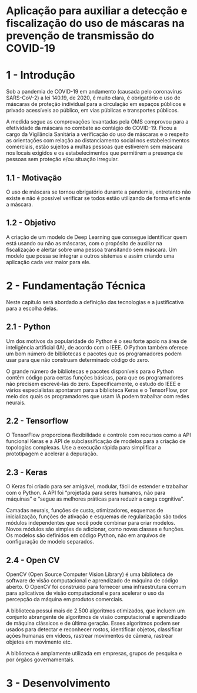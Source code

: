 # Aplicação para auxiliar a detecção e fiscalização do uso de máscaras na prevenção de transmissão do COVID-19

# 1 - Introdução
Sob a pandemia de COVID-19 em andamento (causada pelo coronavírus SARS-CoV-2) a lei 140.19, de 2020, é muito clara, é obrigatório o uso de máscaras de proteção individual para a circulação em espaços públicos e privado acessíveis ao público, em vias públicas e transportes públicos.

A medida segue as comprovações levantadas pela OMS comprovou para a efetividade da máscara no combate ao contágio do COVID-19.
Ficou a cargo da Vigilância Sanitária a verificação do uso de máscaras e o respeito as orientações com relação ao distanciamento social nos estabelecimentos comerciais, estão sujeitos a multas pessoas que estiverem sem máscara nos locais exigidos e os estabelecimentos que permitirem a presença de pessoas sem proteção e/ou situação irregular.

## 1.1 - Motivação
O uso de máscara se tornou obrigatório durante a pandemia, entretanto não existe e não é possível verificar se todos estão utilizando de forma eficiente a máscara.

## 1.2 - Objetivo
A criação de um modelo de Deep Learning que consegue identificar quem está usando ou não as máscaras, com o propósito de auxiliar na fiscalização e alertar sobre uma pessoa transitando sem máscara.
Um modelo que possa se integrar a outros sistemas e assim criando uma aplicação cada vez maior para ele.

# 2 - Fundamentação Técnica

Neste capítulo será abordado a definição das tecnologias e a justificativa para a escolha delas.

## 2.1 - Python
Um dos motivos da popularidade do Python é o seu forte apoio na área de inteligência artificial (IA), de acordo com o IEEE. O Python também oferece um bom número de bibliotecas e pacotes que os programadores podem usar para que não construam determinado código do zero.

O grande número de bibliotecas e pacotes disponíveis para o Python contêm código para certas funções básicas, para que os programadores não precisem escrevê-las do zero. Especificamente, o estudo do IEEE e vários especialistas apontaram para a biblioteca Keras e o TensorFlow, por meio dos quais os programadores que usam IA podem trabalhar com redes neurais.

## 2.2 - Tensorflow
O TensorFlow proporciona flexibilidade e controle com recursos como a API funcional Keras e a API de subclassificação de modelos para a criação de topologias complexas. Use a execução rápida para simplificar a prototipagem e acelerar a depuração.

## 2.3 - Keras
O Keras foi criado para ser amigável, modular, fácil de estender e trabalhar com o Python. A API foi “projetada para seres humanos, não para máquinas” e “segue as melhores práticas para reduzir a carga cognitiva”.

Camadas neurais, funções de custo, otimizadores, esquemas de inicialização, funções de ativação e esquemas de regularização são todos módulos independentes que você pode combinar para criar modelos. Novos módulos são simples de adicionar, como novas classes e funções. Os modelos são definidos em código Python, não em arquivos de configuração de modelo separados.

## 2.4 - Open CV
OpenCV (Open Source Computer Vision Library) é uma biblioteca de software de visão computacional e aprendizado de máquina de código aberto. O OpenCV foi construído para fornecer uma infraestrutura comum para aplicativos de visão computacional e para acelerar o uso da percepção da máquina em produtos comerciais.

A biblioteca possui mais de 2.500 algoritmos otimizados, que incluem um conjunto abrangente de algoritmos de visão computacional e aprendizado de máquina clássicos e de última geração. Esses algoritmos podem ser usados para detectar e reconhecer rostos, identificar objetos, classificar ações humanas em vídeos, rastrear movimentos de câmera, rastrear objetos em movimento etc.

A biblioteca é amplamente utilizada em empresas, grupos de pesquisa e por órgãos governamentais.

# 3 - Desenvolvimento
